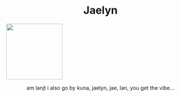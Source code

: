 <h1 align="center">Jaelyn</h1>
<img src="https://i.imgur.com/jqVOfL7.jpeg" style="width:150px;height:150px;"></img>
<p align="center">
    am lanjt
    i also go by kuna, jaelyn, jae, lan, you get the vibe...
</p>
